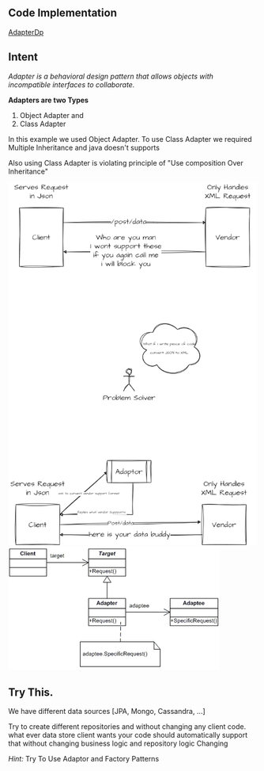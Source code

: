 ## Code Implementation
[AdapterDp](https://github.com/ashharr/Design-Patterns/tree/master/src/main/java/com/example/designpatterns/structural/adaptordp)


**Intent**
------
*Adapter is a behavioral design pattern that allows objects with incompatible interfaces to collaborate.*

**Adapters are two Types**
1. Object Adapter and
2. Class Adapter

In this example we used Object Adapter. To use Class Adapter we required Multiple Inheritance and java doesn't supports

Also using Class Adapter is violating principle of "Use composition Over Inheritance"

![adaptor_sketch.png](adaptor_sketch.png)
![adaptor.png](adaptor.png)


Try This.
---------
We have different data sources [JPA, Mongo, Cassandra, ...]

Try to create different repositories and without changing any client code. what ever data store client
wants your code should automatically support that without changing business logic and repository logic Changing

_Hint:_ Try To Use Adaptor and Factory Patterns

